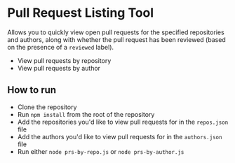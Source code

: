 # Pull Request Listing Tool
Allows you to quickly view open pull requests for the specified repositories and authors, along with whether the pull request has been reviewed (based on the presence of a `reviewed` label).
- View pull requests by repository
- View pull requests by author

## How to run
- Clone the repository
- Run `npm install` from the root of the repository
- Add the repositories you'd like to view pull requests for in the `repos.json` file
- Add the authors you'd like to view pull requests for in the `authors.json` file
- Run either `node prs-by-repo.js` or `node prs-by-author.js`
